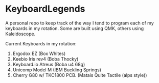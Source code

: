 # KeyboardLegends
A personal repo to keep track of the way I tend to program each of my keyboards in my rotation. Some are built using QMK, others using Kaleidoscope.



Current Keyboards in my rotation:
1. Ergodox EZ (Box Whites)
2. Keebio Iris rev4 (Boba Thocky)
3. Keyboard.io Atreus (Boba u4 68g)
4. Unicomp Model M (IBM Buckling Springs)
5. Cherry G80 w/ TKC1800 PCB. (Matais Quite Tactile (alps style))
